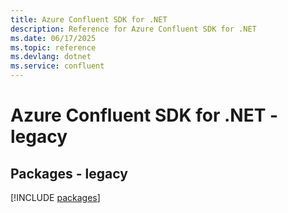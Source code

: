 ```yaml
---
title: Azure Confluent SDK for .NET
description: Reference for Azure Confluent SDK for .NET
ms.date: 06/17/2025
ms.topic: reference
ms.devlang: dotnet
ms.service: confluent
---
```

# Azure Confluent SDK for .NET - legacy
## Packages - legacy
[!INCLUDE [packages](confluent-index.md)]